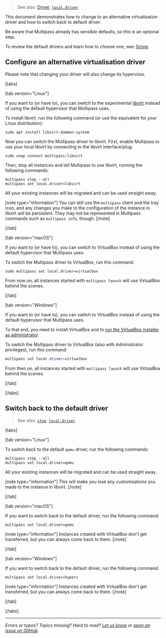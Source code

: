 > See also: [Driver](/t/28410), [`local.driver`](/t/27357)

This document demonstrates how to change to an alternative virtualisation driver and how to switch back to default driver.

Be aware that Multipass already has sensible defaults, so this is an optional step. 

To review the default drivers and learn how to choose one, see: [Driver](/t/28410). 

## Configure an alternative virtualisation driver

Please note that changing your driver will also change its hypervisor.

[tabs]

[tab version="Linux"]

If you want to (or have to), you can switch to the experimental [libvirt](https://libvirt.org/) instead of using the default hypervisor that Multipass uses.

To install libvirt, run the following command (or use the equivalent for your Linux distribution):

```plain
sudo apt install libvirt-daemon-system
```

Now you can switch the Multipass driver to libvirt. First, enable Multipass to use your local libvirt by connecting to the libvirt interface/plug:

```plain
sudo snap connect multipass:libvirt
```

Then, stop all instances and tell Multipass to use libvirt, running the following commands:

```plain
multipass stop --all
multipass set local.driver=libvirt
```

All your existing instances will be migrated and can be used straight away.

[note type="information"]
You can still use the `multipass` client and the tray icon, and any changes you make to the configuration of the instance in libvirt will be persistent. They may not be represented in Multipass commands such as `multipass info`, though.
[/note]

[/tab]

[tab version="macOS"]

If you want to (or have to), you can switch to VirtualBox instead of using the default hypervisor that Multipass uses. 

To switch the Multipass driver to VirtualBox, run this command:

```plain
sudo multipass set local.driver=virtualbox
```

From now on, all instances started with `multipass launch` will use VirtualBox behind the scenes.

[/tab]

[tab version="Windows"]

If you want to (or have to), you can switch to VirtualBox instead of using the default hypervisor that Multipass uses. 

To that end, you need to install VirtualBox and to [run the VirtualBox installer as administrator](https://forums.virtualbox.org/viewtopic.php?f=6&t=88405#p423658). 

To switch the Multipass driver to VirtualBox (also with Administrator privileges), run this command:

```powershell
multipass set local.driver=virtualbox
```

From then on, all instances started with `multipass launch` will use VirtualBox behind the scenes.

[/tab]

[/tabs]

## Switch back to the default driver

> See also: [`stop`](/t/23951), [`local.driver`](/t/27357)

[tabs]

[tab version="Linux"]

To switch back to the default `qemu` driver, run the following commands:

```plain
multipass stop --all
multipass set local.driver=qemu
```

All your existing instances will be migrated and can be used straight away.

[note type="information"]
This will make you lose any customisations you made to the instance in libvirt.
[/note]

[/tab]

[tab version="macOS"]

If you want to switch back to the default driver, run the following command:

```plain
multipass set local.driver=qemu
```

[note type="information"]
Instances created with VirtualBox don't get transferred, but you can always come back to them.
[/note]

[/tab]

[tab version="Windows"]

If you want to switch back to the default driver, run the following command:

```plain
multipass set local.driver=hyperv
```
[note type="information"]
Instances created with VirtualBox don't get transferred, but you can always come back to them.
[/note]

[/tab]

[/tabs]

---

*Errors or typos? Topics missing? Hard to read? <a href="https://docs.google.com/forms/d/e/1FAIpQLSd0XZDU9sbOCiljceh3rO_rkp6vazy2ZsIWgx4gsvl_Sec4Ig/viewform?usp=pp_url&entry.317501128=https://multipass.run/docs/set-up-the-driver" target="_blank">Let us know</a> or <a href="https://github.com/canonical/multipass/issues/new/choose" target="_blank">open an issue on GitHub</a>.*
